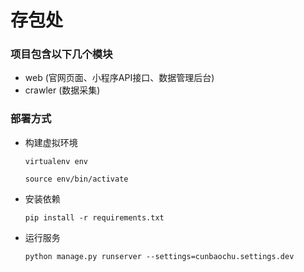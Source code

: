 # 存包处

### 项目包含以下几个模块

* web (官网页面、小程序API接口、数据管理后台)
* crawler (数据采集)

### 部署方式

* 构建虚拟环境

    `virtualenv env`

    `source env/bin/activate`

* 安装依赖

    `pip install -r requirements.txt`

* 运行服务

    `python manage.py runserver --settings=cunbaochu.settings.dev`

